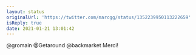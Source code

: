 ```yaml
---
layout: status
originalUrl: 'https://twitter.com/marcgg/status/1352239950113222659'
isReply: true
date: 2021-01-21 13:01:42
---
```


@gromain @Getaround @backmarket Merci!
